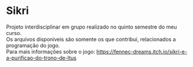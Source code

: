 # Sikri
Projeto interdisciplinar em grupo realizado no quinto semestre do meu curso. <br />
Os arquivos disponíveis são somente os que contribui, relacionados a programação do jogo. <br />
Para mais informações sobre o jogo: https://fennec-dreams.itch.io/sikri-e-a-purificao-do-trono-de-ltus


